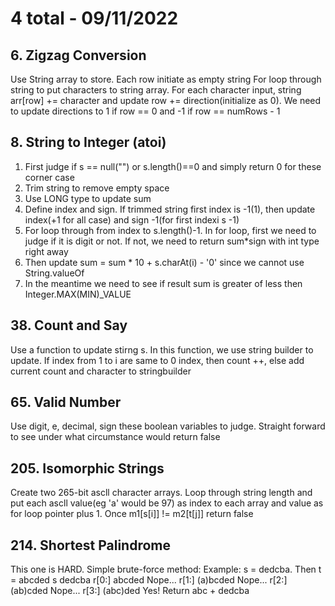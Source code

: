 # 4 total - 09/11/2022

## 6. Zigzag Conversion
Use String array to store. Each row initiate as empty string
For loop through string to put characters to string array. For each character input, string arr[row] += character and update row += direction(initialize as 0). We need to update directions to 1 if row == 0 and -1 if row == numRows - 1

## 8. String to Integer (atoi)
1. First judge if s == null("") or s.length()==0 and simply return 0 for these corner case
2. Trim string to remove empty space
3. Use LONG type to update sum
4. Define index and sign. If trimmed string first index is -1(1), then update index(+1 for all case) and sign -1(for first indexi s -1)
5. For loop through from index to s.length()-1. In for loop, first we need to judge if it is digit or not. If not, we need to return sum*sign with int type right away
6. Then update sum = sum * 10 + s.charAt(i) - '0' since we cannot use String.valueOf
7. In the meantime we need to see if result sum is greater of less then Integer.MAX(MIN)_VALUE

## 38. Count and Say
Use a function to update stirng s. In this function, we use string builder to update. If index from 1 to i are same to 0 index, then count ++, else add current count and character to stringbuilder

## 65. Valid Number
Use digit, e, decimal, sign these boolean variables to judge. Straight forward to see under what circumstance would return false

## 205. Isomorphic Strings
Create two 265-bit ascll character arrays. Loop through string length and put each ascll value(eg 'a' would be 97) as index to each array and value as for loop pointer plus 1. Once m1[s[i]] != m2[t[j]] return false

## 214. Shortest Palindrome
This one is HARD. Simple brute-force method:
Example: s = dedcba. Then t = abcded
s          dedcba
  r[0:]      abcded    Nope...
  r[1:]   (a)bcded     Nope...
  r[2:]  (ab)cded      Nope...
  r[3:] (abc)ded       Yes! Return abc + dedcba
